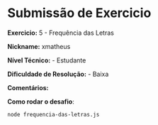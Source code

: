 # Submissão de Exercicio

**Exercicio:** 5 - Frequência das Letras

**Nickname:** xmatheus

**Nível Técnico:** - Estudante

**Dificuldade de Resolução:** - Baixa

**Comentários:** 

**Como rodar o desafio**:

```bash
node frequencia-das-letras.js
```
